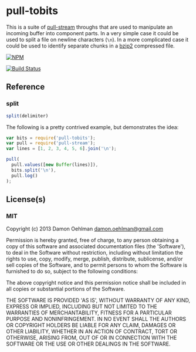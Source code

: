 # pull-tobits

This is a suite of [pull-stream](https://github.com/dominictarr/pull-stream)
throughs that are used to manipulate an incoming buffer into component
parts. In a very simple case it could be used to split a file on 
newline characters (`\n`).  In a more complicated case it could be used
to identify separate chunks in a [bzip2](http://en.wikipedia.org/wiki/Bzip2)
compressed file.


[![NPM](https://nodei.co/npm/pull-tobits.png)](https://nodei.co/npm/pull-tobits/)

[![Build Status](https://travis-ci.org/DamonOehlman/pull-tobits.png?branch=master)](https://travis-ci.org/DamonOehlman/pull-tobits)

## Reference

### split

```js
split(delimiter)
```

The following is a pretty contrived example, but demonstrates the idea:

```js
var bits = require('pull-tobits');
var pull = require('pull-stream');
var lines = [1, 2, 3, 4, 5, 6].join('\n');

pull(
  pull.values([new Buffer(lines)]),
  bits.split('\n'),
  pull.log()
);
```

## License(s)

### MIT

Copyright (c) 2013 Damon Oehlman <damon.oehlman@gmail.com>

Permission is hereby granted, free of charge, to any person obtaining
a copy of this software and associated documentation files (the
'Software'), to deal in the Software without restriction, including
without limitation the rights to use, copy, modify, merge, publish,
distribute, sublicense, and/or sell copies of the Software, and to
permit persons to whom the Software is furnished to do so, subject to
the following conditions:

The above copyright notice and this permission notice shall be
included in all copies or substantial portions of the Software.

THE SOFTWARE IS PROVIDED 'AS IS', WITHOUT WARRANTY OF ANY KIND,
EXPRESS OR IMPLIED, INCLUDING BUT NOT LIMITED TO THE WARRANTIES OF
MERCHANTABILITY, FITNESS FOR A PARTICULAR PURPOSE AND NONINFRINGEMENT.
IN NO EVENT SHALL THE AUTHORS OR COPYRIGHT HOLDERS BE LIABLE FOR ANY
CLAIM, DAMAGES OR OTHER LIABILITY, WHETHER IN AN ACTION OF CONTRACT,
TORT OR OTHERWISE, ARISING FROM, OUT OF OR IN CONNECTION WITH THE
SOFTWARE OR THE USE OR OTHER DEALINGS IN THE SOFTWARE.
